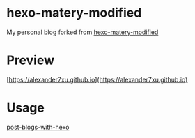 # hexo-matery-modified
My personal blog forked from [hexo-matery-modified](https://github.com/godweiyang/hexo-matery-modified)

# Preview
[https://alexander7xu.github.io](https://alexander7xu.github.io)

# Usage
[post-blogs-with-hexo](https://alexander7xu.github.io/post-blogs-with-hexo)
